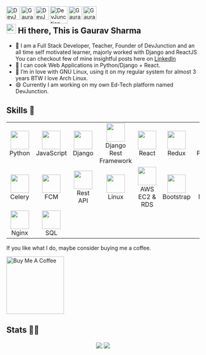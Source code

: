 <a href="https://mnamegaurav.github.io/" target="_blank">
  <img align="left" alt="DevJunction Blog" width="35px" src="https://mnamegaurav.github.io/assets/img/profile.jpg" />
</a>
<a href="https://discord.gg/XTW52Kt" target="_blank">
  <img align="left" alt="Gaurav's Discord" width="35px" src="https://img.icons8.com/fluent/48/000000/discord-logo.png" />
</a>
<a href="https://blog.devjunction.in/" target="_blank">
  <img align="left" alt="DevJunction Blog" width="35px" src="https://cdn.hashnode.com/res/hashnode/image/upload/v1611902473383/CDyAuTy75.png?auto=compress" />
</a>
<a href="https://www.youtube.com/channel/UCr8iAGGDg9gFosQWQpcKfRA" target="_blank">
  <img align="left" alt="DevJunction Youtube Channel" width="45px" src="https://i.pinimg.com/originals/19/7b/36/197b365922d1ea3aa1a932ff9bbda4a6.png" />
</a>
<a href="https://www.linkedin.com/in/hamhaingaurav/" target="_blank">
  <img align="left" alt="Gaurav's LinkedIn" width="35px" src="https://img.icons8.com/fluent/48/000000/linkedin.png" />
</a>
<a href="https://www.instagram.com/devjunction.in/" target="_blank">
  <img align="left" alt="Gaurav's Instagram" width="35px" src="https://img.icons8.com/fluent/48/000000/instagram-new.png" />
</a>

<br />

## <img src="https://media.giphy.com/media/hvRJCLFzcasrR4ia7z/giphy.gif" width="25px"> Hi there, This is Gaurav Sharma

 - 🔭 I am a Full Stack Developer, Teacher, Founder of DevJunction and an all time self motivated learner, majorly worked with Django and ReactJS You can checkout few of mine insightful posts here on <a href="https://www.linkedin.com/in/mnamegaurav/detail/recent-activity/shares/">LinkedIn</a>
 - 🌱 I can cook Web Applications in Python/Django + React.
 - 👯 I’m in love with GNU Linux, using it on my regular system for almost 3 years BTW I love Arch Linux.
 - 😄 Currently I am working on my own Ed-Tech platform named DevJunction.


## Skills 🤖

<table>
  <tr>
    <td align="center" width="96">
       <img height="48" src="https://img.icons8.com/nolan/64/python.png" />
      <br>Python
    </td>
   <td align="center" width="96">
       <img height="48" src="https://img.icons8.com/dusk/64/000000/javascript-logo.png" />
      <br>JavaScript
    </td>
   <td align="center" width="96">
       <img height="48" src="https://img.icons8.com/color/48/000000/django.png" />
      <br>Django
    </td>
   <td align="center" width="96">
       <img height="48" src="https://www.django-rest-framework.org/img/logo.png" />
      <br>Django Rest Framework
    </td>
   <td align="center" width="96">
       <img height="48" src="https://img.icons8.com/dusk/50/000000/react.png" />
      <br>React
    </td>
   <td align="center" width="96">
       <img height="48" src="https://img.icons8.com/color/50/000000/redux.png" />
      <br>Redux
    </td>
   <td align="center" width="96">
       <img height="48" src="https://img.icons8.com/color/48/000000/postgreesql.png" />
      <br>PostgreSQL
    </td>
   <td align="center" width="96">
       <img height="48" src="https://img.icons8.com/fluent/64/000000/mysql-logo.png" />
      <br>MySQL
    </td>
   <td align="center" width="96">
       <img height="48" src="https://img.icons8.com/color/48/000000/redis.png" />
      <br>Redis
    </td>
   </tr>
  <tr>
   <td align="center" width="96">
       <img height="48" src="https://img.stackshare.io/service/1075/celery.png" />
      <br>Celery
    </td>
   <td align="center" width="96">
       <img height="48" src="https://img.icons8.com/color/48/000000/firebase.png" />
      <br>FCM
    </td>
   <td align="center" width="96">
       <img height="48" src="https://img.icons8.com/dusk/50/000000/api.png" />
      <br>Rest API
   </td>
   <td align="center" width="96">
       <img height="48" src="https://img.icons8.com/nolan/48/linux--v2.png" />
      <br>Linux
    </td>
   <td align="center" width="96">
       <img height="48" src="https://img.icons8.com/color/48/000000/amazon-web-services.png" />
      <br>AWS EC2 & RDS
    </td>
   <td align="center" width="96">
       <img height="48" src="https://img.icons8.com/color/48/000000/bootstrap.png" />
      <br>Bootstrap
    </td>
   <td align="center" width="96">
       <img height="48" src="https://img.icons8.com/color/50/000000/material-ui.png" />
      <br>Material UI
    </td>
   <td align="center" width="96">
       <img height="48" src="https://img.icons8.com/dusk/50/000000/css3.png" />
      <br>CSS
    </td>
   <td align="center" width="96">
       <img height="48" src="https://img.icons8.com/dusk/50/000000/html-5.png" />
      <br>HTML
    </td>
   </tr>
  <tr>
   <td align="center" width="96">
       <img height="48" src="https://img.icons8.com/color/48/000000/nginx.png" />
      <br>Nginx
    </td>
   <td align="center" width="96">
       <img height="48" src="https://img.icons8.com/nolan/64/sql.png" />
      <br>SQL
    </td>
  </tr>
 </table>
 
 If you like what I do, maybe consider buying me a coffee.

<a href="https://www.buymeacoffee.com/hamhaingaurav" target="_blank"><img src="https://cdn.buymeacoffee.com/buttons/v2/default-red.png" alt="Buy Me A Coffee" width="150" ></a>


## Stats 👨‍💻
<p align="center"><img align='center' src='https://github-readme-stats.vercel.app/api/top-langs?username=mnamegaurav&show_icons=true&theme=radical'/>
<img align='center' src='https://github-readme-stats.vercel.app/api?username=mnamegaurav&show_icons=true&theme=radical'/></p>

